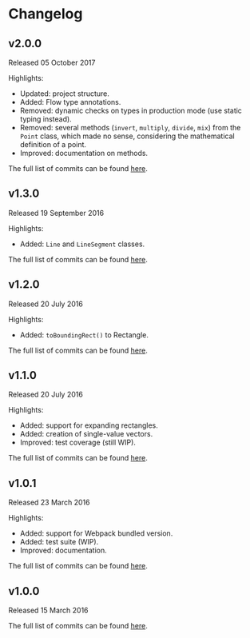 # Changelog

## v2.0.0
Released 05 October 2017

Highlights:
* Updated: project structure.
* Added: Flow type annotations.
* Removed: dynamic checks on types in production mode (use static typing instead).
* Removed: several methods (`invert`, `multiply`, `divide`, `mix`) from the `Point` class, which made no sense, considering the mathematical definition of a point.
* Improved: documentation on methods.

The full list of commits can be found [here](https://github.com/basilfx/es6-geometry/compare/v1.3.0...v2.0.0).

## v1.3.0
Released 19 September 2016

Highlights:
* Added: `Line` and `LineSegment` classes.

The full list of commits can be found [here](https://github.com/basilfx/es6-geometry/compare/v1.2.0...v1.3.0).

## v1.2.0
Released 20 July 2016

Highlights:
* Added: `toBoundingRect()` to Rectangle.

The full list of commits can be found [here](https://github.com/basilfx/es6-geometry/compare/v1.1.0...v1.2.0).

## v1.1.0
Released 20 July 2016

Highlights:
* Added: support for expanding rectangles.
* Added: creation of single-value vectors.
* Improved: test coverage (still WIP).

The full list of commits can be found [here](https://github.com/basilfx/es6-geometry/compare/v1.0.1...v1.1.0).

## v1.0.1
Released 23 March 2016

Highlights:
* Added: support for Webpack bundled version.
* Added: test suite (WIP).
* Improved: documentation.

The full list of commits can be found [here](https://github.com/basilfx/es6-geometry/compare/v1.0.0...v1.0.1).

## v1.0.0
Released 15 March 2016

The full list of commits can be found [here](https://github.com/basilfx/es6-geometry/compare/be1904619cb32fe6837705772e4d9c805306a365...v1.0.0).
